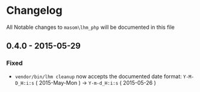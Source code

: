 # Changelog

All Notable changes to `masom\lhm_php` will be documented in this file

## 0.4.0 - 2015-05-29

### Fixed
- `vendor/bin/lhm cleanup` now accepts the documented date format: `Y-M-D_H:i:s`  ( 2015-May-Mon ) -> `Y-m-d_H:i:s` ( 2015-05-26 )
